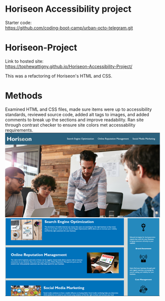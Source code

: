 # Horiseon Accessibility project
Starter code:  
https://github.com/coding-boot-camp/urban-octo-telegram.git

# Horiseon-Project
Link to hosted site:  
https://tophewattigny.github.io/Horiseon-Accessibility-Project/  

This was a refactoring of Horiseon's HTML and CSS. 

# Methods
Examined HTML and CSS files, made sure items were up to accessibility standards, reviewed source code, added alt tags to images, and added comments to break up the sections and improve readability. Ran site through contrast checker to ensure site colors met accessability requirements.
![Screenshot1](./Horiseon-Screens/Image1.png) 
![Screenshot2](./Horiseon-Screens/Image2.png) 
